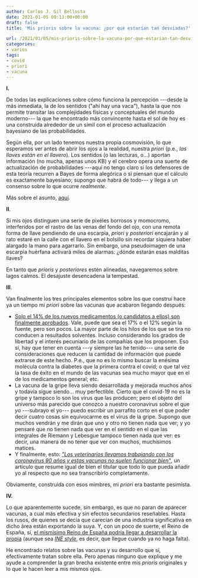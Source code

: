 ```yaml
---
author: Carlos J. Gil Bellosta
date: 2021-01-05 09:13:00+00:00
draft: false
title: 'Mis prioris sobre la vacuna: ¿por qué estarían tan desviadas?'

url: /2021/01/05/mis-prioris-sobre-la-vacuna-por-que-estarian-tan-desviadas/
categories:
- varios
tags:
- covid
- priori
- vacuna
---
```


**I.**

De todas las explicaciones sobre cómo funciona la percepción ---desde la más inmediata, la de los sentidos ("ahí hay una vaca"), hasta la que nos permite transitar las complejidades físicas y conceptuales del mundo moderno--- la que he encontrado más convincente hasta el sol de hoy es una construida alrededor de un símil con el proceso actualización bayesiano de las probabilidades.

Según ella, por un lado tenemos nuestra propia cosmovisión, lo que esperamos ver antes de abrir los ojos a la realidad, nuestra _priori_ (p.e., _las llaves están en el llavero_). Los sentidos (o las lecturas, o...) aportan información (no mucha, apenas unos KB) y el cerebro opera una suerte de actualización de probabilidades ---aquí no tengo claro si los defensores de esta teoría recurren a Bayes de forma alegórica o si piensan que el cálculo es exactamente bayesiano; supongo que habrá de todo--- y llega a un consenso sobre lo que ocurre _realmente_.

Más sobre el asunto, [aquí](https://slatestarcodex.com/2016/09/12/its-bayes-all-the-way-up/).

**II**.

Si mis ojos distinguen una serie de pixéles borrosos y momocromo, interferidos por el rastro de las venas del fondo del ojo, con una remota forma de llave pendiendo de una escarpia, _priori_ y _posteriori_ encajarán y al rato estaré en la calle con el llavero en el bolsillo sin recordar siquiera haber alargado la mano para agarrarlo. Sin embargo, una pseudoimagen de una escarpia huérfana activará miles de alarmas: ¿dónde estarán esas malditas llaves?

En tanto que _prioris_ y _posteriores_ estén alineadas, navegaremos sobre lagos calmos. El desajuste desencadena la tempestad.

**III**.

Van finalmente los tres principales elementos sobre los que construí hace ya un tiempo mi _priori_ sobre las vacunas que acabaron llegando después:

* [Solo el 14% de los nuevos medicamentos (o candidatos a ellos) son finalmente aprobados](https://www.centerwatch.com/articles/12702-new-mit-study-puts-clinical-research-success-rate-at-14-percent). Vale, puede que sea el 17% o el 12% según la fuente, pero son pocos. La mayor parte de los hilos de los que se tira no conducen a resultados solventes. Incluso considerando los grados de libertad y el interés pecuniario de las compañías que los proponen. Eso sí, hay que tener en cuenta ---y siempre las he tenido--- una serie de consideraciones que reducen la cantidad de información que puede extrarse de este hecho. P.e., que no es lo mismo buscar la enésima molécula contra la diabetes que la primera contra el covid; o que tal vez la tasa de éxito en el mundo de las vacunas sea mucho mayor que en el de los medicamentos general; etc.
* La vacuna de la gripe lleva siendo desarrollada y mejorada muchos años y todavía sigue siendo... muy perfectible. Cierto que el covid-19 no es la gripe y tampoco lo son los virus que las producen; pero el objeto del universo más parecido que conozco a nuestro coronavirus sobre el que  _yo_ ---subrayo el yo--- puedo escribir un parrafito corto en el que poder decir cuatro cosas sin equivocarme  es el virus de la gripe. Supongo que muchos vendrán y me dirán que uno y otro no tienen nada que ver; y yo pensaré que no tienen nada que ver en el sentido en el que las integrales de Riemann y Lebesgue tampoco tienen nada que ver: es decir, una manera de no tener que ver con muchos, muchísimos matices.
* Y finalmente, esto: _["Los veterinarios llevamos trabajando con los coronavirus 90 años y estas vacunas no suelen funcionar bien"](https://www.noticiasdegipuzkoa.eus/actualidad/sociedad/2020/08/30/veterinarios-llevamos-trabajando-coronavirus-90/1051105.html)_, un artículo que resume igual de bien el titular que todo lo que pueda añadir yo al respecto que no sea transcribirlo completamente.





Obviamente, construida con esos mimbres, mi _priori_ era bastante pesimista.







**IV.**







Lo que aparentemente sucede, sin embargo, es que no paran de aparecer vacunas, a cual más efectiva y sin efectos secundarios reseñables. Hasta los rusos, de quienes se decía que carecían de una industria significativa en dicho área están exportando la suya. Y, con un poco de suerte, el Reino de España, sí, [el mismísimo Reino de España podría llegar a desarrollar la propia](https://www.elindependiente.com/vida-sana/salud/2020/10/22/el-csic-prepara-la-vacuna-mas-compleja-del-mundo-que-aspira-a-ser-100-eficaz/) (aunque sea _[INE style](https://www.datanalytics.com/2020/04/09/deberian-publicarse-datos-en-beta/)_, es decir, que llegue cuando ya no haga falta).







He encontrado relatos sobre las vacunas y su desarrollo que sí, efectivamente tratan sobre ella. Pero apenas ninguno que explique y me ayude a comprender la gran brecha existente entre mis _prioris_ originales y lo que le hacen leer a mis mismos ojos.



